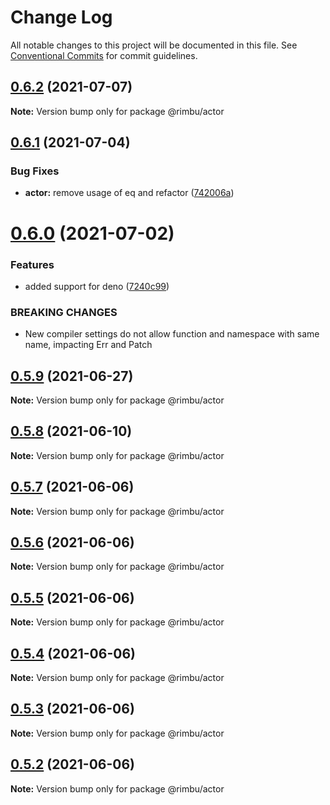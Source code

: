 # Change Log

All notable changes to this project will be documented in this file.
See [Conventional Commits](https://conventionalcommits.org) for commit guidelines.

## [0.6.2](https://github.com/rimbu-org/rimbu/compare/@rimbu/actor@0.6.1...@rimbu/actor@0.6.2) (2021-07-07)

**Note:** Version bump only for package @rimbu/actor





## [0.6.1](https://github.com/rimbu-org/rimbu/compare/@rimbu/actor@0.6.0...@rimbu/actor@0.6.1) (2021-07-04)


### Bug Fixes

* **actor:** remove usage of eq and refactor ([742006a](https://github.com/rimbu-org/rimbu/commit/742006a4819c9af11812770f626d4f9f7571f0b4))





# [0.6.0](https://github.com/rimbu-org/rimbu/compare/@rimbu/actor@0.5.9...@rimbu/actor@0.6.0) (2021-07-02)


### Features

* added support for deno ([7240c99](https://github.com/rimbu-org/rimbu/commit/7240c998904822e098d2abf6e8e6deda4f165f11))


### BREAKING CHANGES

* New compiler settings do not allow function and namespace with same name, impacting
Err and Patch





## [0.5.9](https://github.com/rimbu-org/rimbu/compare/@rimbu/actor@0.5.8...@rimbu/actor@0.5.9) (2021-06-27)

**Note:** Version bump only for package @rimbu/actor





## [0.5.8](https://github.com/rimbu-org/rimbu/compare/@rimbu/actor@0.5.7...@rimbu/actor@0.5.8) (2021-06-10)

**Note:** Version bump only for package @rimbu/actor





## [0.5.7](https://github.com/rimbu-org/rimbu/compare/@rimbu/actor@0.5.6...@rimbu/actor@0.5.7) (2021-06-06)

**Note:** Version bump only for package @rimbu/actor





## [0.5.6](https://github.com/rimbu-org/rimbu/compare/@rimbu/actor@0.5.5...@rimbu/actor@0.5.6) (2021-06-06)

**Note:** Version bump only for package @rimbu/actor





## [0.5.5](https://github.com/rimbu-org/rimbu/compare/@rimbu/actor@0.5.4...@rimbu/actor@0.5.5) (2021-06-06)

**Note:** Version bump only for package @rimbu/actor





## [0.5.4](https://github.com/rimbu-org/rimbu/compare/@rimbu/actor@0.5.3...@rimbu/actor@0.5.4) (2021-06-06)

**Note:** Version bump only for package @rimbu/actor





## [0.5.3](https://github.com/rimbu-org/rimbu/compare/@rimbu/actor@0.5.2...@rimbu/actor@0.5.3) (2021-06-06)

**Note:** Version bump only for package @rimbu/actor





## [0.5.2](https://github.com/rimbu-org/rimbu/compare/@rimbu/actor@0.5.1...@rimbu/actor@0.5.2) (2021-06-06)

**Note:** Version bump only for package @rimbu/actor
